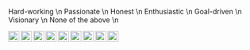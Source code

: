 
Hard-working \n
Passionate \n
Honest \n
Enthusiastic \n
Goal-driven \n
Visionary \n
None of the above \n


[<img align="left" alt="twitter | Twitter" width="22px" src="https://cdn.jsdelivr.net/npm/simple-icons@v3/icons/twitter.svg" />](https://twitter.com/yep_its_roy)
[<img align="left" alt="linkedin | LinkedIn" width="22px" src="https://cdn.jsdelivr.net/npm/simple-icons@v3/icons/linkedin.svg" />](https://www.linkedin.com/in/rishav-r0y/)
[<img align="left" alt="instagram | Instagram" width="22px" src="https://cdn.jsdelivr.net/npm/simple-icons@v3/icons/instagram.svg" />](https://www.instagram.com/yep_its_roy/)
[<img align="left" alt="reddit | reddit" width="22px" src="https://cdn.jsdelivr.net/npm/simple-icons@v3/icons/reddit.svg" />](https://www.reddit.com/user/yep_its_roy/)
[<img align="left" alt="spotify | spotify" width="22px" src="https://cdn.jsdelivr.net/npm/simple-icons@v3/icons/spotify.svg" />](https://open.spotify.com/user/317c6amowrjrjcwrcm7ztakidbfi)
[<img align="left" alt="steam | steam" width="22px" src="https://cdn.jsdelivr.net/npm/simple-icons@v3/icons/steam.svg" />](https://steamcommunity.com/profiles/76561198920392961)
[<img align="left" alt="twitch | twitch" width="22px" src="https://cdn.jsdelivr.net/npm/simple-icons@v3/icons/twitch.svg" />](https://www.twitch.tv/yep_its_roy)
[<img align="left" alt="github | GitHub" width="22px" src="https://cdn.jsdelivr.net/npm/simple-icons@v3/icons/github.svg" />](https://github.com/its-roy)
[<img align="left" alt="youtube | YouTube" width="22px" src="https://cdn.jsdelivr.net/npm/simple-icons@v3/icons/youtube.svg" />](https://youtu.be/dQw4w9WgXcQ)

<br />
